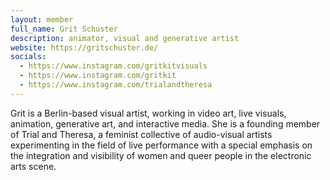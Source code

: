 ```yaml
---
layout: member
full_name: Grit Schuster
description: animator, visual and generative artist
website: https://gritschuster.de/
socials:
  - https://www.instagram.com/gritkitvisuals
  - https://www.instagram.com/gritkit
  - https://www.instagram.com/trialandtheresa
---
```

Grit is a Berlin-based visual artist, working in video art, live visuals, animation, generative
art, and interactive media. She is a founding member of Trial and Theresa, a feminist collective of audio-visual artists experimenting in the field of live performance with a special emphasis on the integration and visibility of women and queer people in the electronic arts scene.